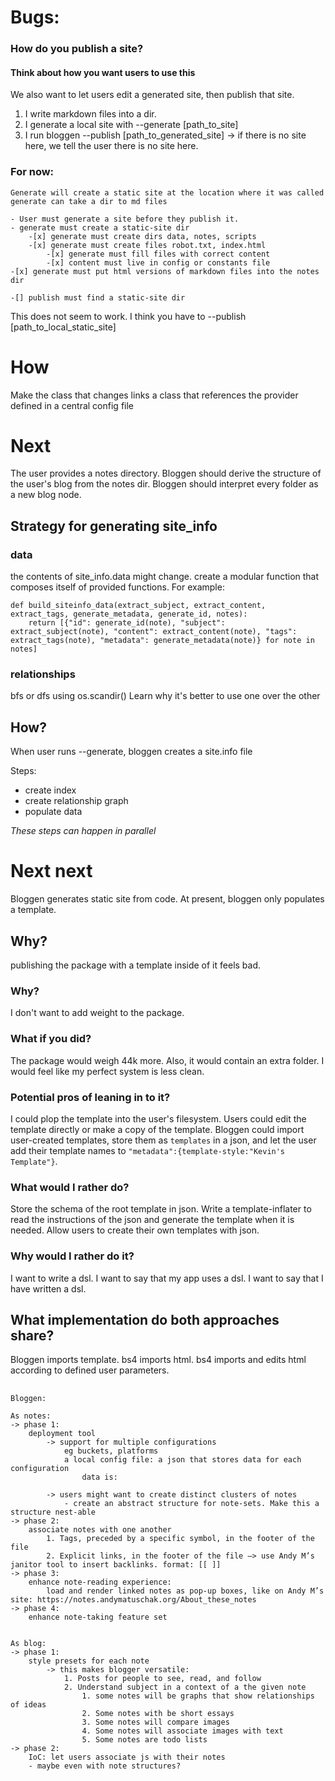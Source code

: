 # Bugs:

### How do you publish a site?

#### Think about how you want users to use this

We also want to let users edit a generated site, then publish that site.

1. I write markdown files into a dir.
1. I generate a local site with --generate [path_to_site]
1. I run bloggen --publish [path_to_generated_site]
   -> if there is no site here, we tell the user there is no site here.

### For now:

    Generate will create a static site at the location where it was called
    generate can take a dir to md files

    - User must generate a site before they publish it.
    - generate must create a static-site dir
    	-[x] generate must create dirs data, notes, scripts
    	-[x] generate must create files robot.txt, index.html
    		-[x] generate must fill files with correct content
    		-[x] content must live in config or constants file
    -[x] generate must put html versions of markdown files into the notes dir

    -[] publish must find a static-site dir

This does not seem to work.
I think you have to --publish [path_to_local_static_site]

# How

Make the class that changes links a class that references the provider defined in a central config file

# Next

The user provides a notes directory.
Bloggen should derive the structure of the user's blog from the notes dir.
Bloggen should interpret every folder as a new blog node.

## Strategy for generating site_info

### data

the contents of site_info.data might change.
create a modular function that composes itself of provided functions. For example:

```
def build_siteinfo_data(extract_subject, extract_content, extract_tags, generate_metadata, generate_id, notes):
	return [{"id": generate_id(note), "subject": extract_subject(note), "content": extract_content(note), "tags": extract_tags(note), "metadata": generate_metadata(note)} for note in notes]
```

### relationships

bfs or dfs using os.scandir()
Learn why it's better to use one over the other

## How?

When user runs --generate, bloggen creates a site.info file

Steps:

- create index
- create relationship graph
- populate data

_These steps can happen in parallel_

# Next next

Bloggen generates static site from code. At present, bloggen only populates a template.

## Why?

publishing the package with a template inside of it feels bad.

### Why?

I don't want to add weight to the package.

### What if you did?

The package would weigh 44k more. Also, it would contain an extra folder. I would feel like my perfect system is less clean.

### Potential pros of leaning in to it?

I could plop the template into the user's filesystem. Users could edit the template directly or make a copy of the template. Bloggen could import user-created templates, store them as `templates` in a json, and let the user add their template names to `"metadata":{template-style:"Kevin's Template"}`.

### What would I rather do?

Store the schema of the root template in json. Write a template-inflater to read the instructions of the json and generate the template when it is needed. Allow users to create their own templates with json.

### Why would I rather do it?

I want to write a dsl. I want to say that my app uses a dsl. I want to say that I have written a dsl.

## What implementation do both approaches share?

Bloggen imports template. bs4 imports html. bs4 imports and edits html according to defined user parameters.

##

```
Bloggen:

As notes:
-> phase 1:
	deployment tool
		-> support for multiple configurations
			eg buckets, platforms
			a local config file: a json that stores data for each configuration
				data is:

		-> users might want to create distinct clusters of notes
			- create an abstract structure for note-sets. Make this a structure nest-able
-> phase 2:
	associate notes with one another
		1. Tags, preceded by a specific symbol, in the footer of the file
		2. Explicit links, in the footer of the file —> use Andy M’s janitor tool to insert backlinks. format: [[ ]]
-> phase 3:
	enhance note-reading experience:
		load and render linked notes as pop-up boxes, like on Andy M’s site: https://notes.andymatuschak.org/About_these_notes
-> phase 4:
	enhance note-taking feature set


As blog:
-> phase 1:
	style presets for each note
		-> this makes blogger versatile:
			1. Posts for people to see, read, and follow
			2. Understand subject in a context of a the given note
				1. some notes will be graphs that show relationships of ideas
				2. Some notes with be short essays
				3. Some notes will compare images
				4. Some notes will associate images with text
				5. Some notes are todo lists
-> phase 2:
	IoC: let users associate js with their notes
	- maybe even with note structures?
```
